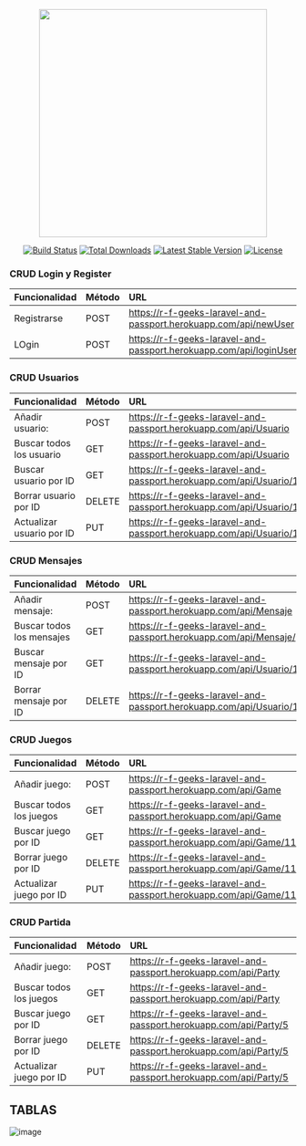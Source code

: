 <p align="center"><a href="https://laravel.com" target="_blank"><img src="https://raw.githubusercontent.com/laravel/art/master/logo-lockup/5%20SVG/2%20CMYK/1%20Full%20Color/laravel-logolockup-cmyk-red.svg" width="400"></a></p>

<p align="center">
<a href="https://travis-ci.org/laravel/framework"><img src="https://travis-ci.org/laravel/framework.svg" alt="Build Status"></a>
<a href="https://packagist.org/packages/laravel/framework"><img src="https://img.shields.io/packagist/dt/laravel/framework" alt="Total Downloads"></a>
<a href="https://packagist.org/packages/laravel/framework"><img src="https://img.shields.io/packagist/v/laravel/framework" alt="Latest Stable Version"></a>
<a href="https://packagist.org/packages/laravel/framework"><img src="https://img.shields.io/packagist/l/laravel/framework" alt="License"></a>
</p>


### CRUD Login y Register
| Funcionalidad | Método | URL |
| :---         |    :---         |   :---   |
| Registrarse   |POST    | https://r-f-geeks-laravel-and-passport.herokuapp.com/api/newUser    |
| LOgin  | POST  | https://r-f-geeks-laravel-and-passport.herokuapp.com/api/loginUser    | 

### CRUD Usuarios
| Funcionalidad | Método | URL |
| :---         |    :---         |   :---   |
| Añadir usuario:   |POST    |  https://r-f-geeks-laravel-and-passport.herokuapp.com/api/Usuario     |
| Buscar todos los usuario  | GET   | https://r-f-geeks-laravel-and-passport.herokuapp.com/api/Usuario      | 
| Buscar usuario por ID   | GET   |  https://r-f-geeks-laravel-and-passport.herokuapp.com/api/Usuario/11     |
| Borrar usuario por ID  | DELETE   |  https://r-f-geeks-laravel-and-passport.herokuapp.com/api/Usuario/11     | 
| Actualizar usuario por ID  | PUT   |  https://r-f-geeks-laravel-and-passport.herokuapp.com/api/Usuario/11     | 

### CRUD Mensajes
| Funcionalidad | Método | URL |
| :---         |    :---         |   :---   |
| Añadir mensaje:   |POST    |  https://r-f-geeks-laravel-and-passport.herokuapp.com/api/Mensaje    |
| Buscar todos los mensajes | GET   | https://r-f-geeks-laravel-and-passport.herokuapp.com/api/Mensaje/     | 
| Buscar mensaje por ID   | GET   |  https://r-f-geeks-laravel-and-passport.herokuapp.com/api/Usuario/11     |
| Borrar mensaje por ID  | DELETE   |  https://r-f-geeks-laravel-and-passport.herokuapp.com/api/Usuario/11     | 

### CRUD Juegos
| Funcionalidad | Método | URL |
| :---         |    :---         |   :---   |
| Añadir juego:   |POST    |  https://r-f-geeks-laravel-and-passport.herokuapp.com/api/Game  |
| Buscar todos los juegos | GET   | https://r-f-geeks-laravel-and-passport.herokuapp.com/api/Game    | 
| Buscar juego por ID   | GET   |https://r-f-geeks-laravel-and-passport.herokuapp.com/api/Game/11     |
| Borrar juego por ID  | DELETE   |  https://r-f-geeks-laravel-and-passport.herokuapp.com/api/Game/11     | 
| Actualizar juego por ID  | PUT   |  https://r-f-geeks-laravel-and-passport.herokuapp.com/api/Game/11    | 

### CRUD Partida
| Funcionalidad | Método | URL |
| :---         |    :---         |   :---   |
| Añadir juego:   |POST    |  https://r-f-geeks-laravel-and-passport.herokuapp.com/api/Party  |
| Buscar todos los juegos | GET   |https://r-f-geeks-laravel-and-passport.herokuapp.com/api/Party  | 
| Buscar juego por ID   | GET   |https://r-f-geeks-laravel-and-passport.herokuapp.com/api/Party/5   |
| Borrar juego por ID  | DELETE   | https://r-f-geeks-laravel-and-passport.herokuapp.com/api/Party/5  | 
| Actualizar juego por ID  | PUT   |  https://r-f-geeks-laravel-and-passport.herokuapp.com/api/Party/5   | 

 

## TABLAS

![image](https://user-images.githubusercontent.com/28491001/146386220-4cc04913-34a5-4ef2-99e0-4db6d4531040.png)

